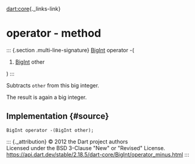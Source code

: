 [dart:core](../../dart-core/dart-core-library){._links-link}

operator - method
=================

::: {.section .multi-line-signature}
[BigInt](../bigint-class) operator -(

1.  [BigInt](../bigint-class) other

)
:::

Subtracts `other` from this big integer.

The result is again a big integer.

Implementation {#source}
--------------

``` {.language-dart data-language="dart"}
BigInt operator -(BigInt other);
```

::: {._attribution}
© 2012 the Dart project authors\
Licensed under the BSD 3-Clause \"New\" or \"Revised\" License.\
<https://api.dart.dev/stable/2.18.5/dart-core/BigInt/operator_minus.html>
:::
